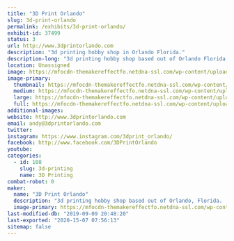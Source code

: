 ```yaml
---
title: "3D Print Orlando"
slug: 3d-print-orlando
permalink: /exhibits/3d-print-orlando/
exhibit-id: 37499
status: 3
url: http://www.3dprintorlando.com
description: "3d printing hobby shop in Orlando Florida."
description-long: "3d printing hobby shop based out of Orlando Florida.  We sell printers, filament, parts and accessories for most 3d printers.  We also provide 3d printing, upgrade, and repair services on most 3d printers.  "
location: Unassigned
image: https://mfocdn-themakereffectfo.netdna-ssl.com/wp-content/uploads/2019/09/65140959_388545205105208_5591535038383521792_o-1024x768.jpg
image-primary:
  thumbnail: https://mfocdn-themakereffectfo.netdna-ssl.com/wp-content/uploads/2019/09/65140959_388545205105208_5591535038383521792_o-150x150.jpg
  medium: https://mfocdn-themakereffectfo.netdna-ssl.com/wp-content/uploads/2019/09/65140959_388545205105208_5591535038383521792_o-300x225.jpg
  large: https://mfocdn-themakereffectfo.netdna-ssl.com/wp-content/uploads/2019/09/65140959_388545205105208_5591535038383521792_o-1024x768.jpg
  full: https://mfocdn-themakereffectfo.netdna-ssl.com/wp-content/uploads/2019/09/65140959_388545205105208_5591535038383521792_o.jpg
additional-images:
website: http://www.3dprintorlando.com
email: andy@3dprintorlando.com
twitter: 
instagram: https://www.instagram.com/3dprint_orlando/
facebook: http://www.facebook.com/3DPrintOrlando
youtube: 
categories:
  - id: 108
    slug: 3d-printing
    name: 3D Printing
combat-robot: 0
maker:
  name: "3D Print Orlando"
  description: "3d printing hobby shop based out of Orlando, Florida.  "
  image-primary: https://mfocdn-themakereffectfo.netdna-ssl.com/wp-content/uploads/2019/09/59129548_360136704612725_6077091167189598208_n-300x300.jpg
last-modified-db: "2019-09-09 20:48:20"
last-exported: "2020-15-07 07:56:13"
sitemap: false
---
```

